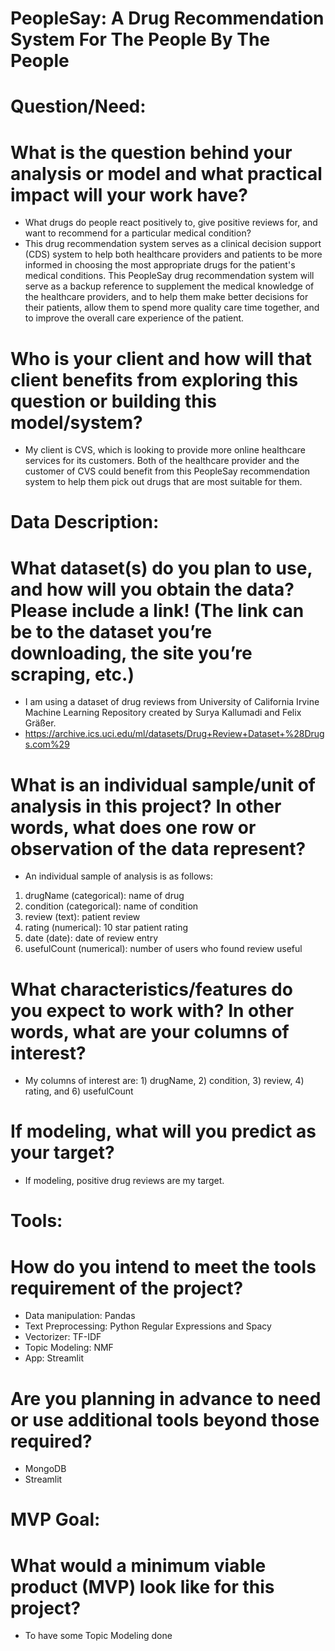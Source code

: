 # PeopleSay: A Drug Recommendation System For The People By The People

# Question/Need:
# What is the question behind your analysis or model and what practical impact will your work have?
- What drugs do people react positively to, give positive reviews for, and want to recommend for a particular medical condition? 
- This drug recommendation system serves as a clinical decision support (CDS) system to help both healthcare providers and patients to be more informed in choosing the most appropriate drugs for the patient's medical conditions. This PeopleSay drug recommendation system will serve as a backup reference to supplement the medical knowledge of the healthcare providers, and to help them make better decisions for their patients, allow them to spend more quality care time together, and to improve the overall care experience of the patient. 

# Who is your client and how will that client benefits from exploring this question or building this model/system?
- My client is CVS, which is looking to provide more online healthcare services for its customers. Both of the healthcare provider and the customer of CVS could benefit from this PeopleSay recommendation system to help them pick out drugs that are most suitable for them. 

# Data Description:
# What dataset(s) do you plan to use, and how will you obtain the data? Please include a link! (The link can be to the dataset you’re downloading, the site you’re scraping, etc.)
- I am using a dataset of drug reviews from University of California Irvine Machine Learning Repository created by Surya Kallumadi and Felix Gräßer. 
- https://archive.ics.uci.edu/ml/datasets/Drug+Review+Dataset+%28Drugs.com%29

# What is an individual sample/unit of analysis in this project? In other words, what does one row or observation of the data represent?
- An individual sample of analysis is as follows:
1. drugName (categorical): name of drug
2. condition (categorical): name of condition
3. review (text): patient review
4. rating (numerical): 10 star patient rating
5. date (date): date of review entry
6. usefulCount (numerical): number of users who found review useful

# What characteristics/features do you expect to work with? In other words, what are your columns of interest?
- My columns of interest are: 1) drugName, 2) condition, 3) review, 4) rating, and 6) usefulCount

# If modeling, what will you predict as your target?
- If modeling, positive drug reviews are my target. 

# Tools:
# How do you intend to meet the tools requirement of the project?
- Data manipulation: Pandas
- Text Preprocessing: Python Regular Expressions and Spacy
- Vectorizer: TF-IDF
- Topic Modeling: NMF
- App: Streamlit
# Are you planning in advance to need or use additional tools beyond those required?
- MongoDB
- Streamlit

# MVP Goal:
# What would a minimum viable product (MVP) look like for this project?
- To have some Topic Modeling done

